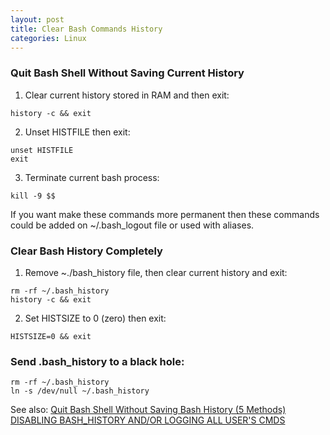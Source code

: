 ```yaml
---
layout: post
title: Clear Bash Commands History
categories: Linux
---
```


### Quit Bash Shell Without Saving Current History

1. Clear current history stored in RAM and then exit:
```
history -c && exit
```

2. Unset HISTFILE then exit:
```
unset HISTFILE
exit
```

3. Terminate current bash process:
```
kill -9 $$
```

If you want make these commands more permanent then these commands could be added on ~/.bash_logout file or used with aliases.

### Clear Bash History Completely

1. Remove ~./bash_history file, then clear current history and exit:
```
rm -rf ~/.bash_history
history -c && exit
```

2. Set HISTSIZE to 0 (zero) then exit:
```
HISTSIZE=0 && exit
```


### Send .bash_history to a black hole:
```
rm -rf ~/.bash_history
ln -s /dev/null ~/.bash_history
```

See also:
[Quit Bash Shell Without Saving Bash History (5 Methods)](https://www.if-not-true-then-false.com/2010/quit-bash-shell-without-saving-bash-history/)
[DISABLING BASH_HISTORY AND/OR LOGGING ALL USER'S CMDS](http://mewbies.com/how_to_disable_bash_history_or_limit_tutorial.html)

